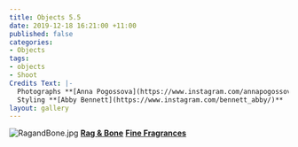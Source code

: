 ```yaml
---
title: Objects 5.5
date: 2019-12-18 16:21:00 +11:00
published: false
categories:
- Objects
tags:
- objects
- Shoot
Credits Text: |-
  Photographs **[Anna Pogossova](https://www.instagram.com/annapogossova/)** at **[B&A](https://www.instagram.com/barepsau/)**
  Styling **[Abby Bennett](https://www.instagram.com/bennett_abby/)**
layout: gallery
---
```


![RagandBone.jpg](/uploads/RagandBone.jpg)
**[Rag & Bone](https://www.instagram.com/ragandbone/)** **[Fine Fragrances](https://www.rag-bone.com/womens/accessories/fine-fragrances/)** 
